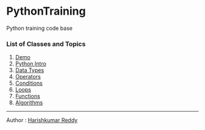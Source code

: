 # PythonTraining
Python training code base

### List of Classes and Topics
1.  [Demo](/Python%20for%20Data%20bricks%20(2).pdf)
2.  [Python Intro](/Python%20for%20Data%20bricks-demo.pdf)
3.  [Data Types](/DataTypes)  
4.  [Operators](/Operators)
5.  [Conditions](/Conditions)
6.  [Loops](/Loops)
7.  [Functions](/Functions)
8.  [Algorithms](/Algorithms)



---
Author : [Harishkumar Reddy](harishkumerreddy.cherla@gmail.com)
